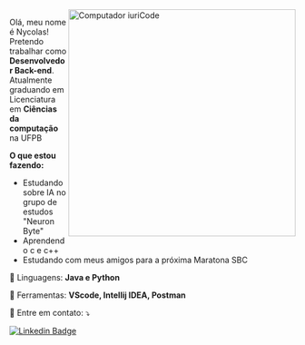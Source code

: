 <img src="https://raw.githubusercontent.com/MicaelliMedeiros/micaellimedeiros/master/image/computer-illustration.png" min-width="400px" max-width="400px" width="400px" align="right" alt="Computador iuriCode">

<p align="left"> 
  Olá, meu nome é Nycolas! Pretendo trabalhar como <strong>Desenvolvedor Back-end</strong>.<br>
  Atualmente graduando em Licenciatura em <strong>Ciências da computação</strong> na UFPB
</p>

<p aling="left"> 
  <strong>O que estou fazendo:</strong>
  <ul>
    <li>Estudando sobre IA no grupo de estudos "Neuron Byte"</li>
    <li>Aprendendo c e c++</li>
    <li>Estudando com meus amigos para a próxima Maratona SBC</li>
  </ul>
</p>

<p align="left">
  🦄 Linguagens: <strong>Java e Python</strong>
</p>
<p aling="left">

<p align="left">
  💼 Ferramentas: <strong>VScode, Intellij IDEA, Postman</strong>
</p>

<p align="left">
  💌 Entre em contato: ⤵️
</p>

[![Linkedin Badge](https://img.shields.io/badge/-Nycolas%20Kevin-blue?style=flat-square&logo=Linkedin&logoColor=white&link=https://www.linkedin.com/in/nycolas-kevin-costa-nascimento/)](https://www.linkedin.com/in/nycolas-kevin-costa-nascimento/)
